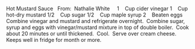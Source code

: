 Hot Mustard Sauce
 
From:  Nathalie White
 
 
1    Cup cider vinegar
1    Cup hot-dry mustard
1/2    Cup sugar
1/2    Cup maple syrup
2    Beaten eggs
 
 
Combine vinegar and mustard and refrigerate overnight.  Combine sugar, syrup and eggs with vinegar/mustard mixture in top of double boiler.  Cook about 20 minutes or until thickened.  Cool.  Serve over cream cheese.  
Keeps well in fridge for month or more.

